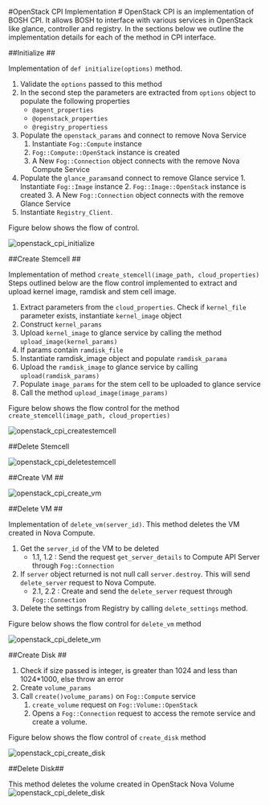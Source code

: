 #OpenStack CPI Implementation #
OpenStack CPI is an implementation of BOSH CPI. It allows BOSH to interface with various services in OpenStack like glance, controller and registry. In the sections below we outline the implementation details for each of the method in CPI interface.

##Initialize ##

Implementation of `def initialize(options)` method. 

1. Validate the `options` passed to this method
2. In the second step the parameters are extracted from `options` object to populate the following properties 
	+ `@agent_properties`	
	+ `@openstack_properties`
	+ `@registry_propertiess`
3. Populate the `openstack_params` and connect to remove Nova Service
	1. Instantiate `Fog::Compute` instance
	2. `Fog::Compute::OpenStack` instance is created
	3. A New `Fog::Connection` object connects with the remove Nova Compute Service
4. Populate the `glance_params`and connect to remove Glance service
       1.  Instantiate `Fog::Image` instance
       2.  `Fog::Image::OpenStack` instance is created
       3.  A New `Fog::Connection` object connects with the remove Glance Service
5. Instantiate `Registry_Client`.

Figure below shows the flow of control.

![openstack_cpi_initialize](https://raw.github.com/piston/openstack-bosh-cpi/master/images/openstack_cpi_initialize.png)

##Create Stemcell ##

Implementation of method `create_stemcell(image_path, cloud_properties)`
Steps outlined below are the flow control implemented to extract and upload kernel image, ramdisk and stem cell image.

1. Extract parameters from the `cloud_properties`. Check if `kernel_file` parameter exists, instantiate `kernel_image` object
2. Construct `kernel_params`
3. Upload `kernel_image` to glance service by calling the method `upload_image(kernel_params)`
4. If params contain `ramdisk_file` 
5. Instantiate ramdisk_image object and populate `ramdisk_parama`
6. Upload the `ramdisk_image` to glance service by calling `upload(ramdisk_params)`
7. Populate `image_params` for the stem cell to be uploaded to glance service
8. Call the method `upload_image(image_params)` 

Figure below shows the flow control for the method `create_stemcell(image_path, cloud_properties)`

![openstack_cpi_createstemcell](https://raw.github.com/piston/openstack-bosh-cpi/master/images/openstack_cpi_createstemcell.png)

##Delete Stemcell

![openstack_cpi_deletestemcell](https://raw.github.com/piston/openstack-bosh-cpi/master/images/openstack_cpi_deletestemcell.png)

##Create VM ##

![openstack_cpi_create_vm](https://raw.github.com/piston/openstack-bosh-cpi/master/images/openstack_cpi_create_vm.png)

##Delete VM ##

Implementation of `delete_vm(server_id)`. This method deletes the VM created in Nova Compute.

1. Get the `server_id` of the VM to be deleted
	* 1.1, 1.2 : Send the request `get_server_details` to Compute API Server through  `Fog::Connection`
2.  If `server` object returned is not null call `server.destroy`. This will send `delete_server` request to Nova Compute.
	* 2.1, 2.2 : Create and send the `delete_server` request through `Fog::Connection` 
3.  Delete the settings from Registry by calling `delete_settings` method.

Figure below shows the flow control for `delete_vm` method

![openstack_cpi_delete_vm](https://raw.github.com/rajdeepd/openstack-bosh-cpi/master/images/openstack_cpi_delete_vm.png)

##Create Disk ##

1. Check if size passed is integer, is greater than 1024 and less than 1024*1000, else throw an error
2. Create `volume_params`
3. Call `create()volume_params)` on `Fog::Compute` service
     1. `create_volume` request on `Fog::Volume::OpenStack` 
     2. Opens a `Fog::Connection` request to access the remote service and create a volume.

Figure below shows the flow control of `create_disk` method

![openstack_cpi_create_disk](https://raw.github.com/piston/openstack-bosh-cpi/master/images/openstack_cpi_create_disk.png)

##Delete Disk##

This method deletes the volume created in OpenStack Nova Volume 
![openstack_cpi_delete_disk](https://raw.github.com/piston/openstack-bosh-cpi/master/images/openstack_cpi_delete_disk.png)
